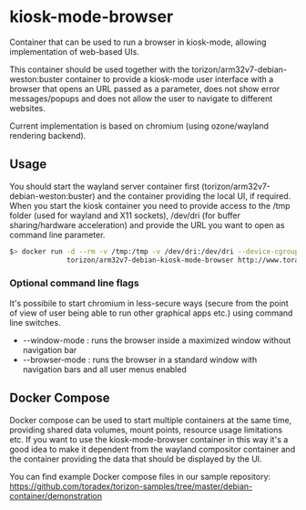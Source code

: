 # kiosk-mode-browser

Container that can be used to run a browser in kiosk-mode, allowing implementation of web-based UIs.

This container should be used together with the torizon/arm32v7-debian-weston:buster container to provide a kiosk-mode user interface with a browser that opens an 
URL passed as a parameter, does not show error messages/popups and does not allow the user to navigate to different websites.

Current implementation is based on chromium (using ozone/wayland rendering backend).

## Usage

You should start the wayland server container first (torizon/arm32v7-debian-weston:buster) and the container providing the local UI, if required.
When you start the kiosk container you need to provide access to the /tmp folder (used for wayland and X11 sockets), /dev/dri (for buffer sharing/hardware acceleration) and provide the URL you want to open as command line parameter.

```bash
$> docker run -d --rm -v /tmp:/tmp -v /dev/dri:/dev/dri --device-cgroup-rule='c 226:* rmw' \
              torizon/arm32v7-debian-kiosk-mode-browser http://www.toradex.com
```

### Optional command line flags
It's possibile to start chromium in less-secure ways (secure from the point of view of user being able to run other graphical apps etc.) using command line switches.  
- --window-mode : runs the browser inside a maximized window without navigation bar
- --browser-mode : runs the browser in a standard window with navigation bars and all user menus enabled

## Docker Compose

Docker compose can be used to start multiple containers at the same time, providing shared data volumes, mount points, resource usage limitations etc.
If you want to use the kiosk-mode-browser container in this way it's a good idea to make it dependent from the wayland compositor container and the container providing the data that should be displayed by the UI.

You can find example Docker compose files in our sample repository: https://github.com/toradex/torizon-samples/tree/master/debian-container/demonstration

